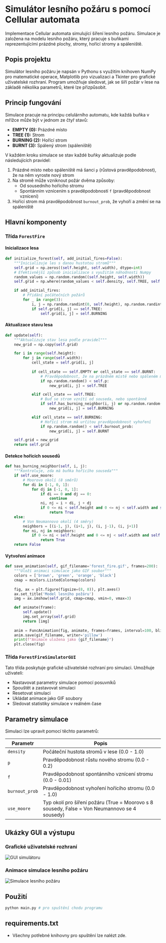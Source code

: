 # Simulátor lesního požáru s pomocí Cellular automata

Implementace Cellular automata simulující šíření lesního požáru. Simulace je založena na modelu lesního požáru, který pracuje s buňkami reprezentujícími prázdné plochy, stromy, hořící stromy a spáleniště.

## Popis projektu

Simulátor lesního požáru je napsán v Pythonu s využitím knihoven NumPy pro matematické operace, Matplotlib pro vizualizaci a Tkinter pro grafické uživatelské rozhraní. Program umožňuje sledovat, jak se šíří požár v lese na základě několika parametrů, které lze přizpůsobit.

## Princip fungování

Simulace pracuje na principu celulárního automatu, kde každá buňka v mřížce může být v jednom ze čtyř stavů:
- **EMPTY (0):** Prázdné místo
- **TREE (1):** Strom
- **BURNING (2):** Hořící strom
- **BURNT (3):** Spálený strom (spáleniště)

V každém kroku simulace se stav každé buňky aktualizuje podle následujících pravidel:
1. Prázdné místo nebo spáleniště má šanci `p` (růstová pravděpodobnost), že na něm vyroste nový strom
2. Na stromě může vzniknout požár dvěma způsoby:
   - Od sousedního hořícího stromu
   - Spontánním vznícením s pravděpodobností `f` (pravděpodobnost vznícení)
3. Hořící strom má pravděpodobnost `burnout_prob`, že vyhoří a změní se na spáleniště

## Hlavní komponenty

### Třída `ForestFire`

#### Inicializace lesa
```python
def initialize_forest(self, add_initial_fires=False):
    """Inicializuje les s danou hustotou stromů"""
    self.grid = np.zeros((self.height, self.width), dtype=int)
    # Efektivnější způsob inicializace s využitím náhodnosti Numpy
    random_values = np.random.random((self.height, self.width))
    self.grid = np.where(random_values < self.density, self.TREE, self.EMPTY)

    if add_initial_fires:
        # Přidání počátečních požárů
        for _ in range(3):
            i, j = np.random.randint(0, self.height), np.random.randint(0, self.width)
            if self.grid[i, j] == self.TREE:
                self.grid[i, j] = self.BURNING
```

#### Aktualizace stavu lesa
```python
def update(self):
    """Aktualizuje stav lesa podle pravidel"""
    new_grid = np.copy(self.grid)

    for i in range(self.height):
        for j in range(self.width):
            cell_state = self.grid[i, j]
            
            if cell_state == self.EMPTY or cell_state == self.BURNT:
                # Pravděpodobnost, že na prázdném místě nebo spáleném místě vyroste nový strom
                if np.random.random() < self.p:
                    new_grid[i, j] = self.TREE

            elif cell_state == self.TREE:
                # Buď se strom vznítí od souseda, nebo spontánně
                if self.has_burning_neighbor(i, j) or np.random.random() < self.f:
                    new_grid[i, j] = self.BURNING

            elif cell_state == self.BURNING:
                # Hořící strom má určitou pravděpodobnost vyhoření
                if np.random.random() < self.burnout_prob:
                    new_grid[i, j] = self.BURNT

    self.grid = new_grid
    return self.grid
```

#### Detekce hořících sousedů
```python
def has_burning_neighbor(self, i, j):
    """Kontroluje, zda má buňka hořícího souseda"""
    if self.use_moore:
        # Moorovo okolí (8 směrů)
        for di in [-1, 0, 1]:
            for dj in [-1, 0, 1]:
                if di == 0 and dj == 0:
                    continue
                ni, nj = i + di, j + dj
                if 0 <= ni < self.height and 0 <= nj < self.width and self.grid[ni, nj] == self.BURNING:
                    return True
    else:
        # Von Neumannovo okolí (4 směry)
        neighbors = [(i-1, j), (i+1, j), (i, j-1), (i, j+1)]
        for ni, nj in neighbors:
            if 0 <= ni < self.height and 0 <= nj < self.width and self.grid[ni, nj] == self.BURNING:
                return True
    return False
```

#### Vytvoření animace
```python
def save_animation(self, gif_filename='forest_fire.gif', frames=200):
    """Uloží animaci simulace jako GIF soubor"""
    colors = ['brown', 'green', 'orange', 'black']
    cmap = mcolors.ListedColormap(colors)
    
    fig, ax = plt.figure(figsize=(8, 8)), plt.axes()
    ax.set_title('Model lesního požáru')
    img = ax.imshow(self.grid, cmap=cmap, vmin=0, vmax=3)

    def animate(frame):
        self.update()
        img.set_array(self.grid)
        return [img]
    
    anim = FuncAnimation(fig, animate, frames=frames, interval=100, blit=True)
    anim.save(gif_filename, writer='pillow')
    print(f"Animace uložena jako {gif_filename}")
    plt.close(fig)
```

### Třída `ForestFireSimulatorGUI`

Tato třída poskytuje grafické uživatelské rozhraní pro simulaci. Umožňuje uživateli:
- Nastavovat parametry simulace pomocí posuvníků
- Spouštět a zastavovat simulaci
- Resetovat simulaci
- Ukládat animace jako GIF soubory
- Sledovat statistiky simulace v reálném čase

## Parametry simulace

Simulaci lze upravit pomocí těchto parametrů:

| Parametr | Popis |
|----------|-------|
| `density` | Počáteční hustota stromů v lese (0.0 - 1.0) |
| `p` | Pravděpodobnost růstu nového stromu (0.0 - 0.2) |
| `f` | Pravděpodobnost spontánního vznícení stromu (0.0 - 0.01) |
| `burnout_prob` | Pravděpodobnost vyhoření hořícího stromu (0.0 - 1.0) |
| `use_moore` | Typ okolí pro šíření požáru (True = Moorovo s 8 sousedy, False = Von Neumannovo se 4 sousedy) |

## Ukázky GUI a výstupu

### Grafické uživatelské rozhraní
![GUI simulátoru](screens/screenshot.PNG)

### Animace simulace lesního požáru
![Simulace lesního požáru](screens/forest_fire_simulation.gif)


## **Použití**
```python
python main.py # pro spuštění chodu programu
```

## **requirements.txt**
- Všechny potřebné knihovny pro spuštění lze nalézt zde.
